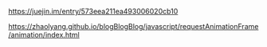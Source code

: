https://juejin.im/entry/573eea211ea493006020cb10

https://zhaolyang.github.io/blogBlogBlog/javascript/requestAnimationFrame/animation/index.html
